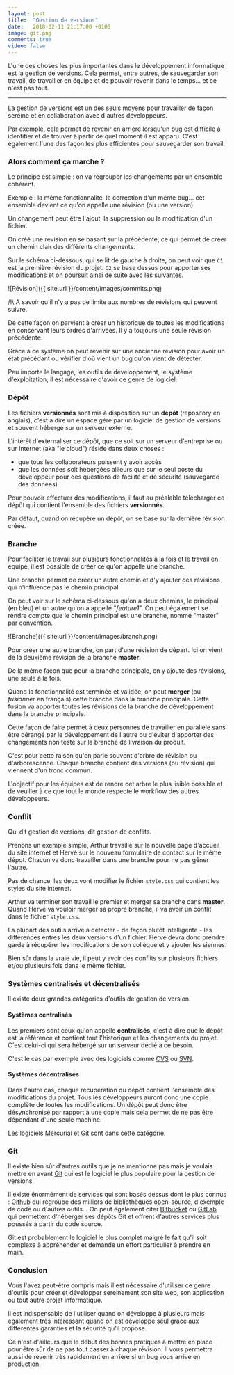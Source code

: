 ```yaml
---
layout: post
title:  "Gestion de versions"
date:   2018-02-11 21:17:00 +0100
image: git.png
comments: true
video: false
---
```


L'une des choses les plus importantes dans le développement informatique est la gestion de versions. Cela permet, entre autres, de sauvegarder son travail, de travailler en équipe et de pouvoir revenir dans le temps... et ce n'est pas tout.

* * *

La gestion de versions est un des seuls moyens pour travailler de façon sereine et en collaboration avec d'autres développeurs.

Par exemple, cela permet de revenir en arrière lorsqu'un bug est difficile à identifier et de trouver à partir de quel moment il est apparu. C'est également l'une des façon les plus efficientes pour sauvegarder son travail.

### Alors comment ça marche ?

Le principe est simple : on va regrouper les changements par un ensemble cohérent.

Exemple : la même fonctionnalité, la correction d'un même bug... cet ensemble devient ce qu'on appelle une révision (ou une version).

Un changement peut être l'ajout, la suppression ou la modification d'un fichier.

On créé une révision en se basant sur la précédente, ce qui permet de créer un chemin clair des différents changements.

Sur le schéma ci-dessous, qui se lit de gauche à droite, on peut voir que `C1` est la première révision du projet. `C2` se base dessus pour apporter ses modifications et on poursuit ainsi de suite avec les suivantes.

![Révision]({{ site.url }}/content/images/commits.png)

/!\ A savoir qu'il n'y a pas de limite aux nombres de révisions qui peuvent suivre.

De cette façon on parvient à créer un historique de toutes les modifications en conservant leurs ordres d'arrivées. Il y a toujours une seule révision précédente.

Grâce à ce système on peut revenir sur une ancienne révision pour avoir un état précédant ou vérifier d'où vient un bug qu'on vient de détecter.

Peu importe le langage, les outils de développement, le système d'exploitation, il est nécessaire d'avoir ce genre de logiciel.

### Dépôt

Les fichiers **versionnés** sont mis à disposition sur un **dépôt** (repository en anglais), c'est à dire un espace géré par un logiciel de gestion de versions et souvent hébergé sur un serveur externe.

L'intérêt d'externaliser ce dépôt, que ce soit sur un serveur d'entreprise ou sur Internet (aka "le cloud")  réside dans deux choses :

- que tous les collaborateurs puissent y avoir accès
- que les données soit hébergées ailleurs que sur le seul poste du développeur pour des questions de facilité et de sécurité (sauvegarde des données)

Pour pouvoir effectuer des modifications, il faut au préalable télécharger ce dépôt qui contient l'ensemble des fichiers **versionnés**.

Par défaut, quand on récupère un dépôt, on se base sur la dernière révision créée.

### Branche

Pour faciliter le travail sur plusieurs fonctionnalités à la fois et le travail en équipe, il est possible de créer ce qu'on appelle une branche.

Une branche permet de créer un autre chemin et d'y ajouter des révisions qui n'influence pas le chemin principal.

On peut voir sur le schéma ci-dessous qu'on a deux chemins, le principal (en bleu) et un autre qu'on a appellé "*feature1*". On peut également se rendre compte que le chemin principal est une branche, nommé "master" par convention.

![Branche]({{ site.url }}/content/images/branch.png)

Pour créer une autre branche, on part d'une révision de départ. Ici on vient de la deuxième révision de la branche **master**.

De la même façon que pour la branche principale, on y ajoute des révisions, une seule à la fois.

Quand la fonctionnalité est terminée et validée, on peut **merger** (ou *fusionner* en français) cette branche dans la branche principale. Cette fusion va apporter toutes les révisions de la branche de développement dans la branche principale.

Cette façon de faire permet à deux personnes de travailler en parallèle sans être dérangé par le développement de l'autre ou d'éviter d'apporter des changements non testé sur la branche de livraison du produit.

C'est pour cette raison qu'on parle souvent d'arbre de révision ou d'arborescence. Chaque branche contient des versions (ou révision) qui viennent d'un tronc commun.

L'objectif pour les équipes est de rendre cet arbre le plus lisible possible et de veuiller à ce que tout le monde respecte le workflow des autres développeurs.

### Conflit

Qui dit gestion de versions, dit gestion de conflits.

Prenons un exemple simple, Arthur travaille sur la nouvelle page d'accueil du site internet et Hervé sur le nouveau formulaire de contact sur le même dépot. Chacun va donc travailler dans une branche pour ne pas gêner l'autre.

Pas de chance, les deux vont modifier le fichier `style.css` qui contient les styles du site internet.

Arthur va terminer son travail le premier et merger sa branche dans **master**. Quand Hervé va vouloir merger sa propre branche, il va avoir un conflit dans le fichier `style.css`.

La plupart des outils arrive à détecter -  de façon plutôt intelligente - les différences entres les deux versions d'un fichier. Hervé devra donc prendre garde à récupérer les modifications de son collègue et y ajouter les siennes.

Bien sûr dans la vraie vie, il peut y avoir des conflits sur plusieurs fichiers et/ou plusieurs fois dans le même fichier.

### Systèmes centralisés et décentralisés

Il existe deux grandes catégories d'outils de gestion de version.

#### Systèmes centralisés

Les premiers sont ceux qu'on appelle **centralisés**, c'est à dire que le dépôt est la référence et contient tout l'historique et les changements du projet. C'est celui-ci qui sera hébergé sur un serveur dédié à ce besoin.

C'est le cas par exemple avec des logiciels comme [CVS](https://www.nongnu.org/cvs/) ou [SVN](https://subversion.apache.org/).

#### Systèmes décentralisés

Dans l'autre cas, chaque récupération du dépôt contient l'ensemble des modifications du projet. Tous les développeurs auront donc une copie complète de toutes les modifications. Un dépôt peut donc être désynchronisé par rapport à une copie mais cela permet de ne pas être dépendant d'une seule machine.

Les logiciels [Mercurial](https://www.mercurial-scm.org/) et [Git](https://git-scm.com/) sont dans cette catégorie.

### Git

Il existe bien sûr d'autres outils que je ne mentionne pas mais je voulais mettre en avant [Git](https://git-scm.com/) qui est le logiciel le plus populaire pour la gestion de versions.

Il existe énormément de services qui sont basés dessus dont le plus connus : [Github](https://github.com/) qui regroupe des milliers de bibliothèques open-source, d'exemple de code ou d'autres outils... On peut également citer [Bitbucket](https://bitbucket.org/product) ou [GitLab](https://about.gitlab.com/) qui permettent d'héberger ses dépôts Git et offrent d'autres services plus poussés à partir du code source.

Git est probablement le logiciel le plus complet malgré le fait qu'il soit complexe à appréhender et demande un effort particulier à prendre en main.

### Conclusion

Vous l'avez peut-être compris mais il est nécessaire d'utiliser ce genre d'outils pour créer et développer sereinement son site web, son application ou tout autre projet  informatique.

Il est indispensable de l'utiliser quand on développe à plusieurs mais également très intéressant quand on est développe seul grâce aux différentes garanties et la sécurité qu'il propose.

Ce n'est d'ailleurs que le début des bonnes pratiques à mettre en place pour être sûr de ne pas tout casser à chaque révision. Il vous permettra aussi de revenir très rapidement en arrière si un bug vous arrive en production.

